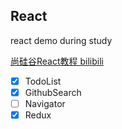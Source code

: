 ## React 

react demo during study

[尚硅谷React教程 bilibili](https://www.bilibili.com/video/BV1wy4y1D7JT/?spm_id_from=333.337.search-card.all.click&vd_source=9b49677a34102f372b935345f5333a77) 

- [x] TodoList
- [x] GithubSearch
- [ ] Navigator
- [x] Redux  
